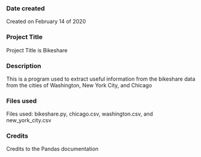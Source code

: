 ### Date created
Created on February 14 of 2020

### Project Title
Project Title is Bikeshare

### Description
This is a program used to extract useful information from the bikeshare data from the cities of Washington, New York City, and Chicago

### Files used
Files used: bikeshare.py, chicago.csv, washington.csv, and new_york_city.csv

### Credits
Credits to the Pandas documentation
